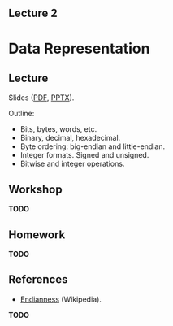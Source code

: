Lecture 2
---

# Data Representation

## Lecture

Slides ([PDF](CA_Lecture_02.pdf), [PPTX](CA_Lecture_02.pptx)).

Outline:

* Bits, bytes, words, etc.
* Binary, decimal, hexadecimal.
* Byte ordering: big-endian and little-endian.
* Integer formats. Signed and unsigned.
* Bitwise and integer operations.

## Workshop

__TODO__

## Homework

__TODO__

## References

* [Endianness](https://en.wikipedia.org/wiki/Endianness) (Wikipedia).

__TODO__